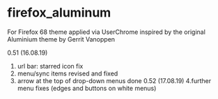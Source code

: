 # firefox_aluminum
For Firefox 68
theme applied via UserChrome
inspired by the original Aluminium theme by Gerrit Vanoppen

0.51 (16.08.19)
1. url bar: starred icon fix
2. menu/sync items revised and fixed
3. arrow at the top of drop-down menus done
0.52 (17.08.19)
4.further menu fixes (edges and buttons on white menus)
